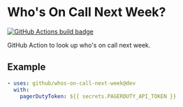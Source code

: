# Who's On Call Next Week?

[![GitHub Actions build badge](https://github.com/github/whos-on-call-next-week/workflows/build-test/badge.svg)](https://github.com/github/whos-on-call-next-week/actions?query=workflow%3Abuild-test)

GitHub Action to look up who's on call next week.

## Example

```yml
- uses: github/whos-on-call-next-week@dev
  with:
    pagerDutyToken: ${{ secrets.PAGERDUTY_API_TOKEN }}
```